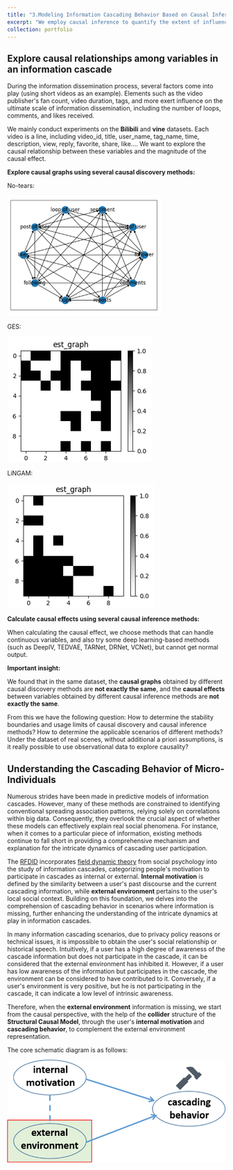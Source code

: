 ```yaml
---
title: "3.Modeling Information Cascading Behavior Based on Causal Inference (2022.09--2023.02)"
excerpt: "We employ causal inference to quantify the extent of influence that internal motivation and external environment have on individual decision-making. By delving into the reasons behind individual behavior, it aims to furnish a solid foundation for the formulation of effective policies.<br/><img src='/images/Re_IC_6.png'>"
collection: portfolio
---
```


Explore causal relationships among variables in an information cascade
---

During the information dissemination process, several factors come into play (using short videos as an example). Elements such as the video publisher's fan count, video duration, tags, and more exert influence on the ultimate scale of information dissemination, including the number of loops, comments, and likes received.

We mainly conduct experiments on the **Bilibili** and **vine** datasets. Each video is a line, including video_id, title, user_name, tag_name, time, description, view, reply, favorite, share, like.... We want to explore the causal relationship between these variables and the magnitude of the causal effect.

**Explore causal graphs using several causal discovery methods:**

No-tears:

<img src='/images/Re_IC_2.png'>

GES: 

<img src='/images/Re_IC_3.png'>

LiNGAM:

<img src='/images/Re_IC_4.png'>


**Calculate causal effects using several causal inference methods:**

When calculating the causal effect, we choose methods that can handle continuous variables, and also try some deep learning-based methods (such as DeepIV, TEDVAE, TARNet, DRNet, VCNet), but cannot get normal output.

**Important insight:**

We found that in the same dataset, the **causal graphs** obtained by different causal discovery methods are **not exactly the same**, and the **causal effects** between variables obtained by different causal inference methods are **not exactly the same**.

From this we have the following question: How to determine the stability boundaries and usage limits of causal discovery and causal inference methods? How to determine the applicable scenarios of different methods? Under the dataset of real scenes, without additional a priori assumptions, is it really possible to use observational data to explore causality?


Understanding the Cascading Behavior of Micro-Individuals
---

Numerous strides have been made in predictive models of information cascades. However, many of these methods are constrained to identifying conventional spreading association patterns, relying solely on correlations within big data. Consequently, they overlook the crucial aspect of whether these models can effectively explain real social phenomena. For instance, when it comes to a particular piece of information, existing methods continue to fall short in providing a comprehensive mechanism and explanation for the intricate dynamics of cascading user participation.

The [RFDID](https://www.sciencedirect.com/science/article/abs/pii/S0306457322000760) incorporates [field dynamic theory](https://psycnet.apa.org/record/2018-46072-001) from social psychology into the study of information cascades, categorizing people's motivation to participate in cascades as internal or external. **Internal motivation** is defined by the similarity between a user's past discourse and the current cascading information, while **external environment** pertains to the user's local social context. Building on this foundation, we delves into the comprehension of cascading behavior in scenarios where information is missing, further enhancing the understanding of the intricate dynamics at play in information cascades.

In many information cascading scenarios, due to privacy policy reasons or technical issues, it is impossible to obtain the user's social relationship or historical speech. Intuitively, if a user has a high degree of awareness of the cascade information but does not participate in the cascade, it can be considered that the external environment has inhibited it. However, if a user has low awareness of the information but participates in the cascade, the environment can be considered to have contributed to it. Conversely, if a user's environment is very positive, but he is not participating in the cascade, it can indicate a low level of intrinsic awareness.

Therefore, when the **external environment** information is missing, we start from the causal perspective, with the help of the **collider** structure of the **Structural Causal Model**, through the user's **internal motivation** and **cascading behavior**, to complement the external environment representation. 

The core schematic diagram is as follows:

<img src='/images/Re_IC_6.png'>


